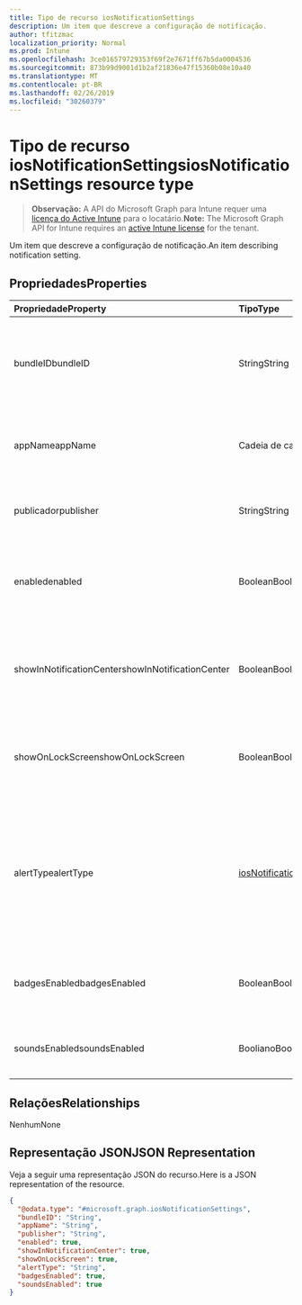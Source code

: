 ```yaml
---
title: Tipo de recurso iosNotificationSettings
description: Um item que descreve a configuração de notificação.
author: tfitzmac
localization_priority: Normal
ms.prod: Intune
ms.openlocfilehash: 3ce016579729353f69f2e7671ff67b5da0004536
ms.sourcegitcommit: 873b99d9001d1b2af21836e47f15360b08e10a40
ms.translationtype: MT
ms.contentlocale: pt-BR
ms.lasthandoff: 02/26/2019
ms.locfileid: "30260379"
---
```

# <a name="iosnotificationsettings-resource-type"></a><span data-ttu-id="a5b2f-103">Tipo de recurso iosNotificationSettings</span><span class="sxs-lookup"><span data-stu-id="a5b2f-103">iosNotificationSettings resource type</span></span>

> <span data-ttu-id="a5b2f-104">**Observação:** A API do Microsoft Graph para Intune requer uma [licença do Active Intune](https://go.microsoft.com/fwlink/?linkid=839381) para o locatário.</span><span class="sxs-lookup"><span data-stu-id="a5b2f-104">**Note:** The Microsoft Graph API for Intune requires an [active Intune license](https://go.microsoft.com/fwlink/?linkid=839381) for the tenant.</span></span>

<span data-ttu-id="a5b2f-105">Um item que descreve a configuração de notificação.</span><span class="sxs-lookup"><span data-stu-id="a5b2f-105">An item describing notification setting.</span></span>

## <a name="properties"></a><span data-ttu-id="a5b2f-106">Propriedades</span><span class="sxs-lookup"><span data-stu-id="a5b2f-106">Properties</span></span>
|<span data-ttu-id="a5b2f-107">Propriedade</span><span class="sxs-lookup"><span data-stu-id="a5b2f-107">Property</span></span>|<span data-ttu-id="a5b2f-108">Tipo</span><span class="sxs-lookup"><span data-stu-id="a5b2f-108">Type</span></span>|<span data-ttu-id="a5b2f-109">Descrição</span><span class="sxs-lookup"><span data-stu-id="a5b2f-109">Description</span></span>|
|:---|:---|:---|
|<span data-ttu-id="a5b2f-110">bundleID</span><span class="sxs-lookup"><span data-stu-id="a5b2f-110">bundleID</span></span>|<span data-ttu-id="a5b2f-111">String</span><span class="sxs-lookup"><span data-stu-id="a5b2f-111">String</span></span>|<span data-ttu-id="a5b2f-112">Id de pacote do aplicativo ao qual aplicar essas configurações de notificação.</span><span class="sxs-lookup"><span data-stu-id="a5b2f-112">Bundle id of app to which to apply these notification settings.</span></span>|
|<span data-ttu-id="a5b2f-113">appName</span><span class="sxs-lookup"><span data-stu-id="a5b2f-113">appName</span></span>|<span data-ttu-id="a5b2f-114">Cadeia de caracteres</span><span class="sxs-lookup"><span data-stu-id="a5b2f-114">String</span></span>|<span data-ttu-id="a5b2f-115">Nome do aplicativo a ser associado à bundleID.</span><span class="sxs-lookup"><span data-stu-id="a5b2f-115">Application name to be associated with the bundleID.</span></span>|
|<span data-ttu-id="a5b2f-116">publicador</span><span class="sxs-lookup"><span data-stu-id="a5b2f-116">publisher</span></span>|<span data-ttu-id="a5b2f-117">String</span><span class="sxs-lookup"><span data-stu-id="a5b2f-117">String</span></span>|<span data-ttu-id="a5b2f-118">Publicador a ser associado à bundleID.</span><span class="sxs-lookup"><span data-stu-id="a5b2f-118">Publisher to be associated with the bundleID.</span></span>|
|<span data-ttu-id="a5b2f-119">enabled</span><span class="sxs-lookup"><span data-stu-id="a5b2f-119">enabled</span></span>|<span data-ttu-id="a5b2f-120">Boolean</span><span class="sxs-lookup"><span data-stu-id="a5b2f-120">Boolean</span></span>|<span data-ttu-id="a5b2f-121">Indica se são permitidas notificações neste aplicativo.</span><span class="sxs-lookup"><span data-stu-id="a5b2f-121">Indicates whether notifications are allowed for this app.</span></span>|
|<span data-ttu-id="a5b2f-122">showInNotificationCenter</span><span class="sxs-lookup"><span data-stu-id="a5b2f-122">showInNotificationCenter</span></span>|<span data-ttu-id="a5b2f-123">Boolean</span><span class="sxs-lookup"><span data-stu-id="a5b2f-123">Boolean</span></span>|<span data-ttu-id="a5b2f-124">Indica se as notificações podem ser exibidas no centro de notificações.</span><span class="sxs-lookup"><span data-stu-id="a5b2f-124">Indicates whether notifications can be shown in notification center.</span></span>|
|<span data-ttu-id="a5b2f-125">showOnLockScreen</span><span class="sxs-lookup"><span data-stu-id="a5b2f-125">showOnLockScreen</span></span>|<span data-ttu-id="a5b2f-126">Boolean</span><span class="sxs-lookup"><span data-stu-id="a5b2f-126">Boolean</span></span>|<span data-ttu-id="a5b2f-127">Indica se as notificações podem ser exibidas na tela de bloqueio.</span><span class="sxs-lookup"><span data-stu-id="a5b2f-127">Indicates whether notifications can be shown on the lock screen.</span></span>|
|<span data-ttu-id="a5b2f-128">alertType</span><span class="sxs-lookup"><span data-stu-id="a5b2f-128">alertType</span></span>|[<span data-ttu-id="a5b2f-129">iosNotificationAlertType</span><span class="sxs-lookup"><span data-stu-id="a5b2f-129">iosNotificationAlertType</span></span>](../resources/intune-deviceconfig-iosnotificationalerttype.md)|<span data-ttu-id="a5b2f-130">Indica o tipo de alerta para notificações neste aplicativo.</span><span class="sxs-lookup"><span data-stu-id="a5b2f-130">Indicates the type of alert for notifications for this app.</span></span> <span data-ttu-id="a5b2f-131">Os valores possíveis são: `deviceDefault`, `banner`, `modal`, `none`.</span><span class="sxs-lookup"><span data-stu-id="a5b2f-131">Possible values are: `deviceDefault`, `banner`, `modal`, `none`.</span></span>|
|<span data-ttu-id="a5b2f-132">badgesEnabled</span><span class="sxs-lookup"><span data-stu-id="a5b2f-132">badgesEnabled</span></span>|<span data-ttu-id="a5b2f-133">Boolean</span><span class="sxs-lookup"><span data-stu-id="a5b2f-133">Boolean</span></span>|<span data-ttu-id="a5b2f-134">Indica se serão permitidos selos neste aplicativo.</span><span class="sxs-lookup"><span data-stu-id="a5b2f-134">Indicates whether badges are allowed for this app.</span></span>|
|<span data-ttu-id="a5b2f-135">soundsEnabled</span><span class="sxs-lookup"><span data-stu-id="a5b2f-135">soundsEnabled</span></span>|<span data-ttu-id="a5b2f-136">Booliano</span><span class="sxs-lookup"><span data-stu-id="a5b2f-136">Boolean</span></span>|<span data-ttu-id="a5b2f-137">Indica se são permitidos sons neste aplicativo.</span><span class="sxs-lookup"><span data-stu-id="a5b2f-137">Indicates whether sounds are allowed for this app.</span></span>|

## <a name="relationships"></a><span data-ttu-id="a5b2f-138">Relações</span><span class="sxs-lookup"><span data-stu-id="a5b2f-138">Relationships</span></span>
<span data-ttu-id="a5b2f-139">Nenhum</span><span class="sxs-lookup"><span data-stu-id="a5b2f-139">None</span></span>

## <a name="json-representation"></a><span data-ttu-id="a5b2f-140">Representação JSON</span><span class="sxs-lookup"><span data-stu-id="a5b2f-140">JSON Representation</span></span>
<span data-ttu-id="a5b2f-141">Veja a seguir uma representação JSON do recurso.</span><span class="sxs-lookup"><span data-stu-id="a5b2f-141">Here is a JSON representation of the resource.</span></span>
<!-- {
  "blockType": "resource",
  "@odata.type": "microsoft.graph.iosNotificationSettings"
}
-->
``` json
{
  "@odata.type": "#microsoft.graph.iosNotificationSettings",
  "bundleID": "String",
  "appName": "String",
  "publisher": "String",
  "enabled": true,
  "showInNotificationCenter": true,
  "showOnLockScreen": true,
  "alertType": "String",
  "badgesEnabled": true,
  "soundsEnabled": true
}
```



